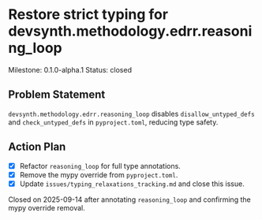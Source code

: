 # Restore strict typing for devsynth.methodology.edrr.reasoning_loop
Milestone: 0.1.0-alpha.1
Status: closed

## Problem Statement
`devsynth.methodology.edrr.reasoning_loop` disables `disallow_untyped_defs` and `check_untyped_defs` in `pyproject.toml`, reducing type safety.

## Action Plan
- [x] Refactor `reasoning_loop` for full type annotations.
- [x] Remove the mypy override from `pyproject.toml`.
- [x] Update `issues/typing_relaxations_tracking.md` and close this issue.

Closed on 2025-09-14 after annotating `reasoning_loop` and confirming the mypy override removal.
